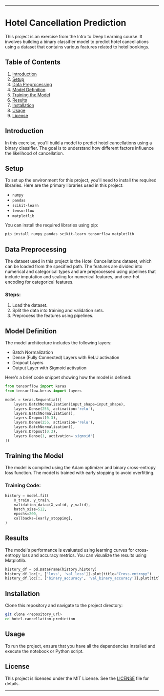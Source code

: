 

---

# Hotel Cancellation Prediction

This project is an exercise from the Intro to Deep Learning course. It involves building a binary classifier model to predict hotel cancellations using a dataset that contains various features related to hotel bookings.

## Table of Contents
1. [Introduction](#introduction)
2. [Setup](#setup)
3. [Data Preprocessing](#data-preprocessing)
4. [Model Definition](#model-definition)
5. [Training the Model](#training-the-model)
6. [Results](#results)
7. [Installation](#installation)
8. [Usage](#usage)
9. [License](#license)

## Introduction
In this exercise, you'll build a model to predict hotel cancellations using a binary classifier. The goal is to understand how different factors influence the likelihood of cancellation.

## Setup
To set up the environment for this project, you'll need to install the required libraries. Here are the primary libraries used in this project:

- `numpy`
- `pandas`
- `scikit-learn`
- `tensorflow`
- `matplotlib`

You can install the required libraries using pip:

```bash
pip install numpy pandas scikit-learn tensorflow matplotlib
```

## Data Preprocessing
The dataset used in this project is the Hotel Cancellations dataset, which can be loaded from the specified path. The features are divided into numerical and categorical types and are preprocessed using pipelines that include imputation and scaling for numerical features, and one-hot encoding for categorical features.

### Steps:
1. Load the dataset.
2. Split the data into training and validation sets.
3. Preprocess the features using pipelines.

## Model Definition
The model architecture includes the following layers:

- Batch Normalization
- Dense (Fully Connected) Layers with ReLU activation
- Dropout Layers
- Output Layer with Sigmoid activation

Here's a brief code snippet showing how the model is defined:

```python
from tensorflow import keras
from tensorflow.keras import layers

model = keras.Sequential([
    layers.BatchNormalization(input_shape=input_shape),
    layers.Dense(256, activation='relu'),
    layers.BatchNormalization(),
    layers.Dropout(0.3),
    layers.Dense(256, activation='relu'),
    layers.BatchNormalization(),
    layers.Dropout(0.3),
    layers.Dense(1, activation='sigmoid')
])
```

## Training the Model
The model is compiled using the Adam optimizer and binary cross-entropy loss function. The model is trained with early stopping to avoid overfitting. 

### Training Code:
```python
history = model.fit(
    X_train, y_train,
    validation_data=(X_valid, y_valid),
    batch_size=512,
    epochs=200,
    callbacks=[early_stopping],
)
```

## Results
The model's performance is evaluated using learning curves for cross-entropy loss and accuracy metrics. You can visualize the results using Matplotlib.

```python
history_df = pd.DataFrame(history.history)
history_df.loc[:, ['loss', 'val_loss']].plot(title="Cross-entropy")
history_df.loc[:, ['binary_accuracy', 'val_binary_accuracy']].plot(title="Accuracy")
```

## Installation
Clone this repository and navigate to the project directory:

```bash
git clone <repository_url>
cd hotel-cancellation-prediction
```

## Usage
To run the project, ensure that you have all the dependencies installed and execute the notebook or Python script.

## License
This project is licensed under the MIT License. See the [LICENSE](LICENSE) file for details.

---
